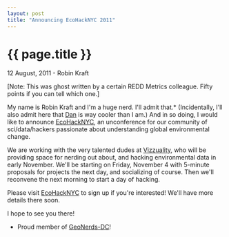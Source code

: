 ```yaml
---
layout: post
title: "Announcing EcoHackNYC 2011"
---
```


{{ page.title }}
================

<p class="meta">12 August, 2011 - Robin Kraft</p>

\[Note: This was ghost written by a certain REDD Metrics colleague. Fifty points if you can tell which one.\]

My name is Robin Kraft and I'm a huge nerd.  I'll admit that.*  \(Incidentally, I'll also admit here that [Dan](http://www.reddmetrics.com/aboutus.html) is way cooler than I am.\)  And in so doing, I would like to announce [EcoHackNYC](http://www.EcoHackNYC.org), an unconference for our community of sci/data/hackers passionate about understanding global environmental change.

We are working with the very talented dudes at [Vizzuality](http://www.vizzuality.com/), who will be providing space for nerding out about, and hacking environmental data in early November. We'll be starting on Friday, November 4 with 5-minute proposals for projects the next day, and socializing of course. Then we'll reconvene the next morning to start a day of hacking.

Please visit [EcoHackNYC](http://www.EcoHackNYC.org) to sign up if you're interested! We'll have more details there soon. 

I hope to see you there!


* Proud member of [GeoNerds-DC](http://www.meetup.com/GeoNerds-DC/)!